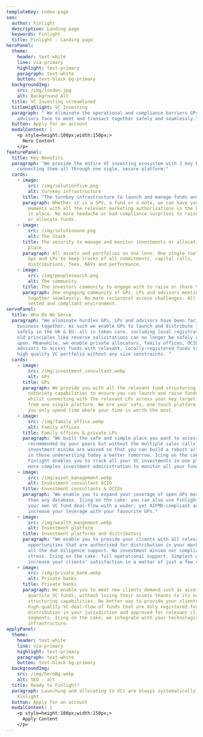 ```yaml
---
templateKey: index-page
seo:
  author: Finlight
  description: Landing page
  keywords: Finlight
  title: Finlight - Landing page
heroPanel:
  theme:
    header: text-white
    line: via-primary
    highlight: text-primary
    paragraph: text-white
    button: text-black bg-primary
  backgroundImg:
    src: /img/london.jpg
    alt: Background Alt
  title: VC Investing streamlined
  titleHighlight: VC Investing
  paragraph: " We eliminate the operational and compliance barriers GPs, LPs and
    advisors face to meet and transact together safely and seamlessly."
  button: Apply for an account
  modalContent: |
    <p style=height:100px;width:150px;>
      Hero Content
    </p>
featurePanel:
  title: Key Benefits
  paragraph: "We provide the entire VC investing ecosystem with 3 key benefits by
    connecting them all through one sigle, secure platform:"
  cards:
    - image:
        src: /img/solutionfive.png
        alt: turnkey infrastructure
      title: "The turnkey infrastructure to launch and manage funds and allocations "
      paragraph: Whether it is a SPV, a fund or a note, we can have you started in
        moments with all the relevant marketing authorisations in the UK and EU
        in place. No more headache or bad compliance surprises to raise assets
        or allocate funds.
    - image:
        src: /img/solutionone.png
        alt: The Stack
      title: The security to manage and monitor investments or allocations from one
        place
      paragraph: All assets and portfolios on one lens. One single tool enabling both
        Gps and LPs to keep tracks of all commitments, capital calls,
        distributions, fees, NAVs and performance.
    - image:
        src: /img/peoplesearch.png
        alt: The community
      title: The investors community to engage with to raise or share VC opportunities
      paragraph: One engaging community of GPs, LPs and advisors meeting and transact
        together seamlessly. No more reciprocal access challenges. All in a
        vetted and compliant environment.
servePanel:
  title: Who Do We Serve
  paragraph: "We eliminate hurdles GPs, LPs and advisors have been facing to do
    business together. As such we enable GPs to launch and distribute funds
    safely in the UK & EU: all is taken care, including local registration as
    old principles like reverse solicitations can no longer be safely relied
    upon. Meanwhile, we enable private allocators, family offices, OCIOs and
    advisors to access funds with relevant, locally-registered funds to build
    high quality VC portfolio without any size constraints. "
  cards:
    - image:
        src: /img/investment_consultant.webp
        alt: GPs
      title: GPs
      paragraph: We provide you with all the relevant fund structuring, compliance and
        notoriety capabilities to ensure you can launch and raise funds easily
        whilst connecting with the relevant LPs across your key target-markets
        from one single platform. We are your safe, one-touch platform so that
        you only spend time where your time is worth the most.
    - image:
        src: /img/family_office.webp
        alt: Family offices
      title: Family offices & private LPs
      paragraph: "We built the safe and simple place you want to access quality funds
        recommended by your peers but without the multiple sales calls. All
        investment minima are waived so that you can build a robust allocation
        in those underwriting today a better tomorrow. Icing on the cake,
        Finlight enables you to track all your VC investments in one place: No
        more complex investment administration to monitor all your funds."
    - image:
        src: /img/asset_management.webp
        alt: Investment consultant OCIO
      title: Investment consultants & OCIOs
      paragraph: "We enable you to expand your coverage of open GPs more effectively
        than any database. Icing on the cake: you can also use Finlight to share
        your own VC fund deal-flow with a wider, yet AIFMD-compliant audience to
        increase your leverage with your favourite GPs."
    - image:
        src: /img/wealth_mangement.webp
        alt: Investment platform
      title: Investment platforms and distributors
      paragraph: "We enable you to provide your clients with all relevant VC fund
        opportunities that are authorised for distribution in your market. With
        all the due diligence support. No investment minima nor compliance
        stress. Icing on the cake: full operational support. Simplest way to
        increase your clients’ satisfaction in a matter of just a few clicks!"
    - image:
        src: /img/private_bank.webp
        alt: Private banks
      title: Private banks
      paragraph: We enable you to meet new clients demand such as accessing top
        quartile VC funds, without losing their assets thanks to its note
        structuring capabilities. No better way to provide your clients with a
        high-quality VC deal-flow of funds that are duly registered for
        distribution in your jurisdiction and approved for relevant client
        segments. Icing on the cake, we integrate with your technological
        infrastructure.
applyPanel:
  theme:
    header: text-white
    line: via-primary
    highlight: text-primary
    paragraph: text-white
    button: text-black bg-primary
  backgroundImg:
    src: /img/heroBg.webp
    alt: SEO - alt
  title: Ready to Finlight?
  paragraph: Launching and allocating to VCs are always systematically better with
    Finlight.
  button: Apply for an account
  modalContent: |
    <p style=height:100px;width:150px;>
      Apply Content
    </p>
---
```

